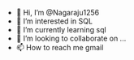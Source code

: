 - 👋 Hi, I’m @Nagaraju1256
- 👀 I’m interested in SQL
- 🌱 I’m currently learning sql
- 💞️ I’m looking to collaborate on ...
- 📫 How to reach me gmail

<!---
Nagaraju1256/Nagaraju1256 is a ✨ special ✨ repository because its `README.md` (this file) appears on your GitHub profile.
You can click the Preview link to take a look at your changes.
--->
